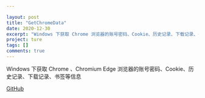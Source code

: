 ```yaml
---

layout: post
title: "GetChromeData"
date: 2020-12-30
excerpt: "Windows 下获取 Chrome 浏览器的账号密码、Cookie、历史记录、下载记录、书签等信息"
project: ture
tags: []
comments: true
---
```


Windows 下获取 Chrome 、Chromium Edge 浏览器的账号密码、Cookie、历史记录、下载记录、书签等信息

[GitHub](https://github.com/Aquilao/GetChromeData)